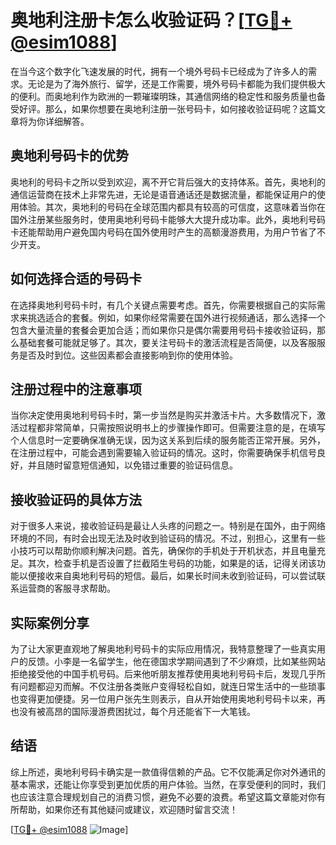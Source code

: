 # 奥地利注册卡怎么收验证码？[[TG💪+ @esim1088](https://t.me/s/esim1088)]

在当今这个数字化飞速发展的时代，拥有一个境外号码卡已经成为了许多人的需求。无论是为了海外旅行、留学，还是工作需要，境外号码卡都能为我们提供极大的便利。而奥地利作为欧洲的一颗璀璨明珠，其通信网络的稳定性和服务质量也备受好评。那么，如果你想要在奥地利注册一张号码卡，如何接收验证码呢？这篇文章将为你详细解答。

## 奥地利号码卡的优势

奥地利的号码卡之所以受到欢迎，离不开它背后强大的支持体系。首先，奥地利的通信运营商在技术上非常先进，无论是语音通话还是数据流量，都能保证用户的使用体验。其次，奥地利的号码在全球范围内都具有较高的可信度，这意味着当你在国外注册某些服务时，使用奥地利号码卡能够大大提升成功率。此外，奥地利号码卡还能帮助用户避免国内号码在国外使用时产生的高额漫游费用，为用户节省了不少开支。

## 如何选择合适的号码卡

在选择奥地利号码卡时，有几个关键点需要考虑。首先，你需要根据自己的实际需求来挑选适合的套餐。例如，如果你经常需要在国外进行视频通话，那么选择一个包含大量流量的套餐会更加合适；而如果你只是偶尔需要用号码卡接收验证码，那么基础套餐可能就足够了。其次，要关注号码卡的激活流程是否简便，以及客服服务是否及时到位。这些因素都会直接影响到你的使用体验。

## 注册过程中的注意事项

当你决定使用奥地利号码卡时，第一步当然是购买并激活卡片。大多数情况下，激活过程都非常简单，只需按照说明书上的步骤操作即可。但需要注意的是，在填写个人信息时一定要确保准确无误，因为这关系到后续的服务能否正常开展。另外，在注册过程中，可能会遇到需要输入验证码的情况。这时，你需要确保手机信号良好，并且随时留意短信通知，以免错过重要的验证码信息。

## 接收验证码的具体方法

对于很多人来说，接收验证码是最让人头疼的问题之一。特别是在国外，由于网络环境的不同，有时会出现无法及时收到验证码的情况。不过，别担心，这里有一些小技巧可以帮助你顺利解决问题。首先，确保你的手机处于开机状态，并且电量充足。其次，检查手机是否设置了拦截陌生号码的功能，如果是的话，记得关闭该功能以便接收来自奥地利号码的短信。最后，如果长时间未收到验证码，可以尝试联系运营商的客服寻求帮助。

## 实际案例分享

为了让大家更直观地了解奥地利号码卡的实际应用情况，我特意整理了一些真实用户的反馈。小李是一名留学生，他在德国求学期间遇到了不少麻烦，比如某些网站拒绝接受他的中国手机号码。后来他听朋友推荐使用奥地利号码卡后，发现几乎所有问题都迎刃而解。不仅注册各类账户变得轻松自如，就连日常生活中的一些琐事也变得更加便捷。另一位用户张先生则表示，自从开始使用奥地利号码卡以来，再也没有被高昂的国际漫游费困扰过，每个月还能省下一大笔钱。

## 结语

综上所述，奥地利号码卡确实是一款值得信赖的产品。它不仅能满足你对外通讯的基本需求，还能让你享受到更加优质的用户体验。当然，在享受便利的同时，我们也应该注意合理规划自己的消费习惯，避免不必要的浪费。希望这篇文章能对你有所帮助，如果你还有其他疑问或建议，欢迎随时留言交流！

[[TG💪+ @esim1088](https://t.me/s/esim1088) ![Image](https://i.postimg.cc/4NQfJmqS/Snipaste-2025-05-13-00-14-12.png)]